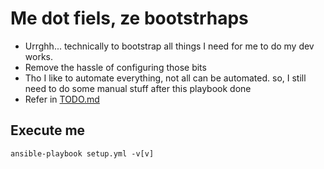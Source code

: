 # Me dot fiels, ze bootstrhaps
* Urrghh... technically to bootstrap all things I need for me to do my dev works.
* Remove the hassle of configuring those bits
* Tho I like to automate everything, not all can be automated. so, I still need to do some manual stuff after this playbook done
* Refer in [TODO.md](../blob/master/TODO.md)

## Execute me

  ```
  ansible-playbook setup.yml -v[v]
  ```
